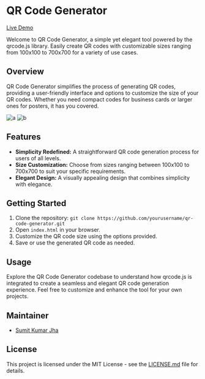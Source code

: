 # QR Code Generator

[Live Demo](https://qrcode-sumit-app.netlify.app/)

Welcome to QR Code Generator, a simple yet elegant tool powered by the qrcode.js library. Easily create QR codes with customizable sizes ranging from 100x100 to 700x700 for a variety of use cases.

## Overview

QR Code Generator simplifies the process of generating QR codes, providing a user-friendly interface and options to customize the size of your QR codes. Whether you need compact codes for business cards or larger ones for posters, it has you covered.

![a](https://github.com/sumit-kumar-jha1709/QR-Code-Generator/assets/88476958/75853aad-7c77-4a28-a135-29f66ffad794)
![b](https://github.com/sumit-kumar-jha1709/QR-Code-Generator/assets/88476958/9faba56f-bd3e-43a8-b51b-830e856b7a43)


## Features

- **Simplicity Redefined:** A straightforward QR code generation process for users of all levels.
- **Size Customization:** Choose from sizes ranging between 100x100 to 700x700 to suit your specific requirements.
- **Elegant Design:** A visually appealing design that combines simplicity with elegance.

## Getting Started

1. Clone the repository: `git clone https://github.com/yourusername/qr-code-generator.git`
2. Open `index.html` in your browser.
3. Customize the QR code size using the options provided.
4. Save or use the generated QR code as needed.

## Usage

Explore the QR Code Generator codebase to understand how qrcode.js is integrated to create a seamless and elegant QR code generation experience. Feel free to customize and enhance the tool for your own projects.

## Maintainer

- [Sumit Kumar Jha](https://linkedin.com/in/sumitkumarjha-)

## License

This project is licensed under the MIT License - see the [LICENSE.md](LICENSE.md) file for details.
